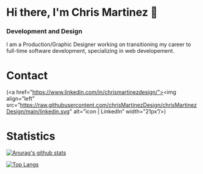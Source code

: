 # Hi there, I'm Chris Martinez 👋

### Development and Design

I am a Production/Graphic Designer working on transitioning my career to full-time software development, specializing in web developement.

# Contact

(<a href=”https://www.linkedin.com/in/chrismartinezdesign/"><img align=”left” src=”https://raw.githubusercontent.com/chrisMartinezDesign/chrisMartinezDesign/main/linkedin.svg" alt=”icon | LinkedIn” width=”21px”/></a>)

# Statistics

[![Anurag's github stats](https://github-readme-stats.vercel.app/api?username=chrisMartinezDesign)](https://github.com/anuraghazra/github-readme-stats)

[![Top Langs](https://github-readme-stats.vercel.app/api/top-langs/?username=chrisMartinezDesign)](https://github.com/yushi1007)


<!--
**ChrisMartinezDesign/ChrisMartinezDesign** is a ✨ _special_ ✨ repository because its `README.md` (this file) appears on your GitHub profile.

Here are some ideas to get you started:

- 🔭 I’m currently working on ...
- 🌱 I’m currently learning ...
- 👯 I’m looking to collaborate on ...
- 🤔 I’m looking for help with ...
- 💬 Ask me about ...
- 📫 How to reach me: ...
- 😄 Pronouns: ...
- ⚡ Fun fact: ...
-->
